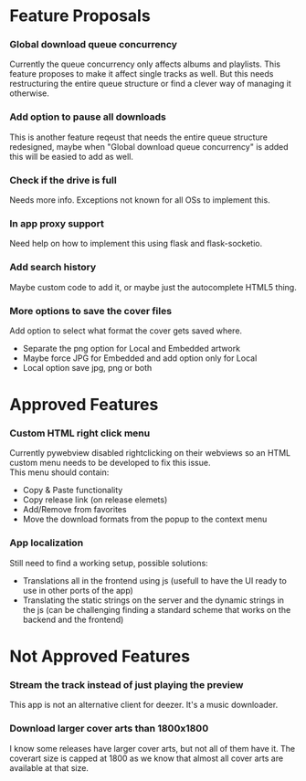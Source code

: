 # Feature Proposals
### Global download queue concurrency
Currently the queue concurrency only affects albums and playlists. This feature proposes to make it affect single tracks as well. But this needs restructuring the entire queue structure or find a clever way of managing it otherwise.

### Add option to pause all downloads
This is another feature reqeust that needs the entire queue structure redesigned, maybe when "Global download queue concurrency" is added this will be easied to add as well.

### Check if the drive is full
Needs more info. Exceptions not known for all OSs to implement this.

### In app proxy support
Need help on how to implement this using flask and flask-socketio.

### Add search history
Maybe custom code to add it, or maybe just the autocomplete HTML5 thing.

### More options to save the cover files
Add option to select what format the cover gets saved where.
- Separate the png option for Local and Embedded artwork
- Maybe force JPG for Embedded and add option only for Local
- Local option save jpg, png or both

# Approved Features
### Custom HTML right click menu
Currently pywebview disabled rightclicking on their webviews so an HTML custom menu needs to be developed to fix this issue.<br>
This menu should contain:
- Copy & Paste functionality
- Copy release link (on release elemets)
- Add/Remove from favorites
- Move the download formats from the popup to the context menu

### App localization
Still need to find a working setup, possible solutions:
- Translations all in the frontend using js (usefull to have the UI ready to use in other ports of the app)
- Translating the static strings on the server and the dynamic strings in the js (can be challenging finding a standard scheme that works on the backend and the frontend)

# Not Approved Features
### Stream the track instead of just playing the preview
This app is not an alternative client for deezer. It's a music downloader.

### Download larger cover arts than 1800x1800
I know some releases have larger cover arts, but not all of them have it.
The coverart size is capped at 1800 as we know that almost all cover arts are available at that size.
